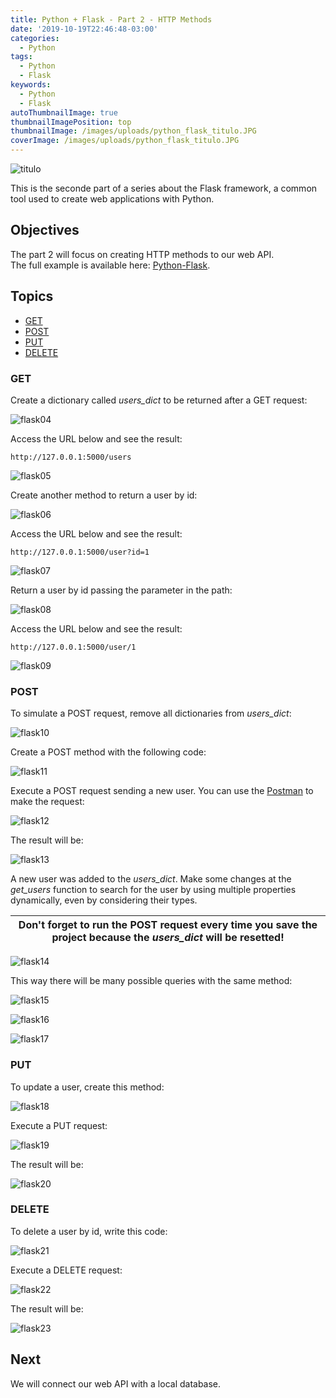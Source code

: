 ```yaml
---
title: Python + Flask - Part 2 - HTTP Methods
date: '2019-10-19T22:46:48-03:00'
categories:
  - Python
tags:
  - Python
  - Flask
keywords:
  - Python
  - Flask
autoThumbnailImage: true
thumbnailImagePosition: top
thumbnailImage: /images/uploads/python_flask_titulo.JPG
coverImage: /images/uploads/python_flask_titulo.JPG
---
```

![titulo](/images/uploads/python_flask_titulo.JPG)

This is the seconde part of a series about the Flask framework, a common tool used to create web applications with Python.  

## Objectives

The part 2 will focus on creating HTTP methods to our web API.  
The full example is available here: [Python-Flask](https://github.com/lucianopereira86/Python-Flask).

## Topics

- [GET](#get)
- [POST](#post)
- [PUT](#put)
- [DELETE](#delete)

### GET

Create a dictionary called _users_dict_ to be returned after a GET request:

![flask04](/images/uploads/python_flask_flask04.JPG)

Access the URL below and see the result:

```
http://127.0.0.1:5000/users
```

![flask05](/images/uploads/python_flask_flask05.JPG)

Create another method to return a user by id:

![flask06](/images/uploads/python_flask_flask06.JPG)

Access the URL below and see the result:

```
http://127.0.0.1:5000/user?id=1
```

![flask07](/images/uploads/python_flask_flask07.JPG)

Return a user by id passing the parameter in the path:

![flask08](/images/uploads/python_flask_flask08.JPG)

Access the URL below and see the result:

```
http://127.0.0.1:5000/user/1
```

![flask09](/images/uploads/python_flask_flask09.JPG)

### POST

To simulate a POST request, remove all dictionaries from _users_dict_:

![flask10](/images/uploads/python_flask_flask10.JPG)

Create a POST method with the following code:

![flask11](/images/uploads/python_flask_flask11.JPG)

Execute a POST request sending a new user. You can use the [Postman](https://www.getpostman.com/) to make the request:

![flask12](/images/uploads/python_flask_flask12.JPG)

The result will be:

![flask13](/images/uploads/python_flask_flask13.JPG)

A new user was added to the _users_dict_. Make some changes at the _get_users_ function to search for the user by using multiple properties dynamically, even by considering their types.

| Don't forget to run the POST request every time you save the project because the _users_dict_ will be resetted! |
| --------------------------------------------------------------------------------------------------------------- |

![flask14](/images/uploads/python_flask_flask14.JPG)

This way there will be many possible queries with the same method:

![flask15](/images/uploads/python_flask_flask15.JPG)

![flask16](/images/uploads/python_flask_flask16.JPG)

![flask17](/images/uploads/python_flask_flask17.JPG)

### PUT

To update a user, create this method:

![flask18](/images/uploads/python_flask_flask18.JPG)

Execute a PUT request:

![flask19](/images/uploads/python_flask_flask19.JPG)

The result will be:

![flask20](/images/uploads/python_flask_flask20.JPG)

### DELETE

To delete a user by id, write this code:

![flask21](/images/uploads/python_flask_flask21.JPG)

Execute a DELETE request:

![flask22](/images/uploads/python_flask_flask22.JPG)

The result will be:

![flask23](/images/uploads/python_flask_flask23.JPG)

## Next

We will connect our web API with a local database.
